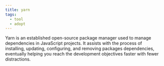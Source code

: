 ```yaml
---
title: yarn
tags:
  - tool
  - adopt
---
```

Yarn is an established open-source package manager used to manage dependencies in JavaScript projects. It assists with the process of installing, updating, configuring, and removing packages dependencies, eventually helping you reach the development objectives faster with fewer distractions.